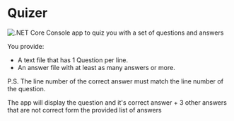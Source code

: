 # Quizer
![.NET Core](https://github.com/Shereef/Quizer/workflows/.NET%20Core/badge.svg)
Console app to quiz you with a set of questions and answers 

You provide:

- A text file that has 1 Question per line.
- An answer file with at least as many answers or more.

P.S. The line number of the correct answer must match the line number of the question.

The app will display the question and it's correct answer + 3 other answers that are not correct form the provided list of answers
